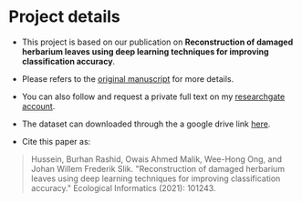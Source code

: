 # Project details
- This project is based on our publication on **Reconstruction of damaged herbarium leaves using deep learning techniques for improving classification accuracy**. 
- Please refers to the [original manuscript](https://www.sciencedirect.com/science/article/pii/S1574954121000340) for more details.

- You can also follow and request a private full text on my [researchgate account](https://www.researchgate.net/profile/Burhan_Hussein3).

- The dataset can downloaded through the a google drive link [here](https://drive.google.com/file/d/1K9LbHeG8pXtdvcUhZJxq9ZugjFyGpSI6/view?usp=sharing).

- Cite this paper as:
> Hussein, Burhan Rashid, Owais Ahmed Malik, Wee-Hong Ong, and Johan Willem Frederik Slik. "Reconstruction of damaged herbarium leaves using deep learning techniques for improving classification accuracy." Ecological Informatics (2021): 101243.
